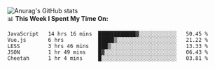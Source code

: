 
![Anurag's GitHub stats](https://github-readme-stats.vercel.app/api?username=supergczh&show_icons=true&theme=radical)
<br />
📊 **This Week I Spent My Time On:**

<!--START_SECTION:waka-->
```text
JavaScript   14 hrs 16 mins  ████████████▓░░░░░░░░░░░░   50.45 % 
Vue.js       6 hrs           █████▒░░░░░░░░░░░░░░░░░░░   21.22 % 
LESS         3 hrs 46 mins   ███▒░░░░░░░░░░░░░░░░░░░░░   13.33 % 
JSON         1 hr 49 mins    █▓░░░░░░░░░░░░░░░░░░░░░░░   06.43 % 
Cheetah      1 hr 4 mins     █░░░░░░░░░░░░░░░░░░░░░░░░   03.81 % 
```
<!--END_SECTION:waka-->
